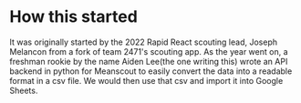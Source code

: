 # How this started

It was originally started by the 2022 Rapid React scouting lead, Joseph Melancon from a fork of team 2471's scouting app. As the year went on, a freshman rookie by the name Aiden Lee(the one writing this) wrote an API backend in python for Meanscout to easily convert the data into a readable format in a csv file. We would then use that csv and import it into Google Sheets.
<br>
